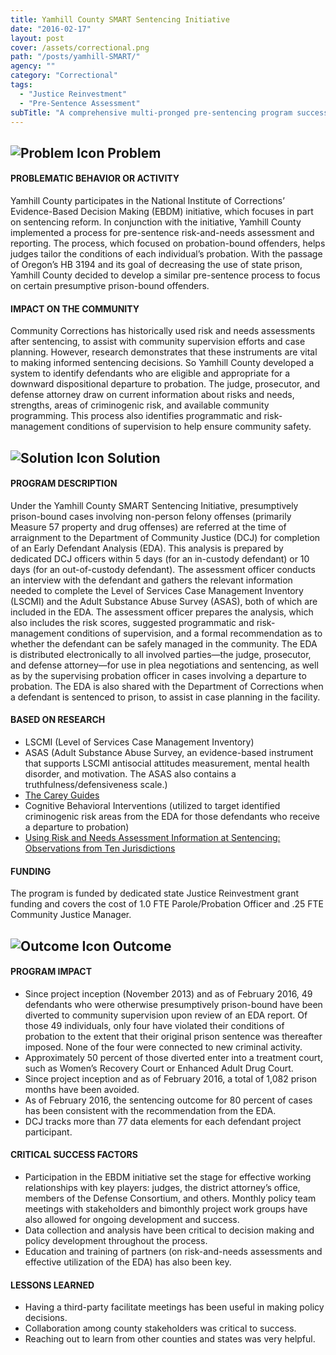 ```yaml
---
title: Yamhill County SMART Sentencing Initiative
date: "2016-02-17"
layout: post
cover: /assets/correctional.png
path: "/posts/yamhill-SMART/"
agency: ""
category: "Correctional"
tags:
  - "Justice Reinvestment"
  - "Pre-Sentence Assessment"
subTitle: "A comprehensive multi-pronged pre-sentencing program successfully diverted offenders from prison, avoiding 1,082 months of prison use."
---
```

## ![Problem Icon](https://github.com/google/material-design-icons/raw/master/alert/1x_web/ic_error_outline_black_48dp.png "Problem") Problem

#### PROBLEMATIC BEHAVIOR OR ACTIVITY

Yamhill County participates in the National Institute of Corrections’ Evidence-Based Decision Making (EBDM) initiative, which focuses in part on sentencing reform. In conjunction with the initiative, Yamhill County implemented a process for pre-­sentence risk-and-needs assessment and reporting. The process, which focused on probation­-bound offenders, helps judges tailor the conditions of each individual’s probation. With the passage of Oregon’s HB 3194 and its goal of decreasing the use of state prison, Yamhill County decided to develop a similar pre­-sentence process to focus on certain presumptive prison-bound offenders.

#### IMPACT ON THE COMMUNITY

Community Corrections has historically used risk and needs assessments after sentencing, to assist with community supervision efforts and case planning. However, research demonstrates that these instruments are vital to making informed sentencing decisions. So Yamhill County developed a system to identify defendants who are eligible and appropriate for a downward dispositional departure to probation. The judge, prosecutor, and defense attorney draw on current information about risks and needs, strengths, areas of criminogenic risk, and available community programming. This process also identifies programmatic and risk-management conditions of supervision to help ensure community safety.

## ![Solution Icon](https://github.com/google/material-design-icons/raw/master/action/1x_web/ic_lightbulb_outline_black_48dp.png "Solution") Solution

#### PROGRAM DESCRIPTION

Under the Yamhill County SMART Sentencing Initiative, presumptively prison-bound cases involving non-person felony offenses (primarily Measure 57 property and drug offenses) are referred at the time of arraignment to the Department of Community Justice (DCJ) for completion of an Early Defendant Analysis (EDA). This analysis is prepared by dedicated DCJ officers within 5 days (for an in-custody defendant) or 10 days (for an out-of-custody defendant). The assessment officer conducts an interview with the defendant and gathers the relevant information needed to complete the Level of Services Case Management Inventory (LSCMI) and the Adult Substance Abuse Survey (ASAS), both of which are included in the EDA. The assessment officer prepares the analysis, which also includes the risk scores, suggested programmatic and risk-management conditions of supervision, and a formal recommendation as to whether the defendant can be safely managed in the community. The EDA is distributed electronically to all involved parties—the judge, prosecutor, and defense attorney—for use in plea negotiations and sentencing, as well as by the supervising probation officer in cases involving a departure to probation. The EDA is also shared with the Department of Corrections when a defendant is sentenced to prison, to assist in case planning in the facility.

#### BASED ON RESEARCH

- LSCMI (Level of Services Case Management Inventory)
- ASAS (Adult Substance Abuse Survey, an evidence­-based instrument that supports LSCMI anti­social attitudes measurement, mental health disorder, and motivation. The ASAS also contains a truthfulness/defensiveness scale.)
- [The Carey Guides](http://www.careygrouppublishing.com/)
- Cognitive Behavioral Interventions (utilized to target identified criminogenic risk areas from the EDA for those defendants who receive a departure to probation)
- [Using Risk and Needs Assessment Information at Sentencing: Observations from Ten Jurisdictions](https://www.ncsc.org/~/media/Microsites/Files/CSI/RNA%202015/Final%20PEW%20Report%20updated%2010-5-15.ashx)

#### FUNDING

The program is funded by dedicated state Justice Reinvestment grant funding and covers the cost of 1.0 FTE Parole/Probation Officer and .25 FTE Community Justice Manager.

## ![Outcome Icon](https://github.com/google/material-design-icons/raw/master/action/1x_web/ic_view_list_black_48dp.png "Outcome") Outcome

#### PROGRAM IMPACT

- Since project inception (November 2013) and as of February 2016, 49 defendants who were otherwise presumptively prison-bound have been diverted to community supervision upon review of an EDA report. Of those 49 individuals, only four have violated their conditions of probation to the extent that their original prison sentence was thereafter imposed. None of the four were connected to new criminal activity.
- Approximately 50 percent of those diverted enter into a treatment court, such as Women’s Recovery Court or Enhanced Adult Drug Court.
- Since project inception and as of February 2016, a total of 1,082 prison months have been avoided.
- As of February 2016, the sentencing outcome for 80 percent of cases has been consistent with the recommendation from the EDA.
- DCJ tracks more than 77 data elements for each defendant project participant.

#### CRITICAL SUCCESS FACTORS

- Participation in the EBDM initiative set the stage for effective working relationships with key players: judges, the district attorney’s office, members of the Defense Consortium, and others. Monthly policy team meetings with stakeholders and bimonthly project work groups have also allowed for ongoing development and success.
- Data collection and analysis have been critical to decision making and policy development throughout the process.
- Education and training of partners (on risk-and-needs assessments and effective utilization of the EDA) has also been key.

#### LESSONS LEARNED

- Having a third-party facilitate meetings has been useful in making policy decisions.
- Collaboration among county stakeholders was critical to success.
- Reaching out to learn from other counties and states was very helpful.
